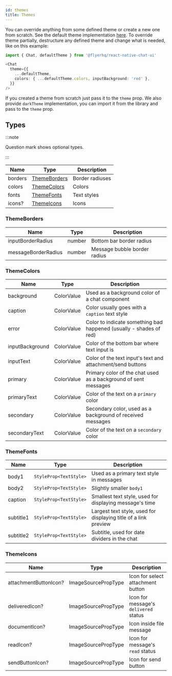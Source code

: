 ```yaml
---
id: themes
title: Themes
---
```


You can override anything from some defined theme or create a new one from scratch. See the default theme implementation [here](https://github.com/flyerhq/react-native-chat-ui/blob/main/src/theme.ts). To override theme partially, destructure any defined theme and change what is needed, like on this example:

```ts
import { Chat, defaultTheme } from '@flyerhq/react-native-chat-ui'

<Chat
  theme={{
    ...defaultTheme,
    colors: { ...defaultTheme.colors, inputBackground: 'red' },
  }}
/>
```

If you created a theme from scratch just pass it to the `theme` prop. We also provide `darkTheme` implementation, you can import it from the library and pass to the `theme` prop.

## Types

:::note

Question mark shows optional types.

:::

| Name    | Type                          | Description     |
|---------|-------------------------------|-----------------|
| borders | [ThemeBorders](#themeborders) | Border radiuses |
| colors  | [ThemeColors](#themecolors)   | Colors          |
| fonts   | [ThemeFonts](#themefonts)     | Text styles     |
| icons?  | [ThemeIcons](#themeicons)     | Icons           |

### ThemeBorders

| Name                | Type   | Description                  |
|---------------------|--------|------------------------------|
| inputBorderRadius   | number | Bottom bar border radius     |
| messageBorderRadius | number | Message bubble border radius |

### ThemeColors

| Name            | Type       | Description                                                        |
|-----------------|------------|--------------------------------------------------------------------|
| background      | ColorValue | Used as a background color of a chat component                     |
| caption         | ColorValue | Color usually goes with a `caption` text style                     |
| error           | ColorValue | Color to indicate something bad happened (usually - shades of red) |
| inputBackground | ColorValue | Color of the bottom bar where text input is                        |
| inputText       | ColorValue | Color of the text input's text and attachment/send buttons         |
| primary         | ColorValue | Primary color of the chat used as a background of sent messages    |
| primaryText     | ColorValue | Color of the text on a `primary` color                             |
| secondary       | ColorValue | Secondary color, used as a background of received messages         |
| secondaryText   | ColorValue | Color of the text on a `secondary` color                           |

### ThemeFonts

| Name      | Type                   | Description                                                     |
|-----------|------------------------|-----------------------------------------------------------------|
| body1     | `StyleProp<TextStyle>` | Used as a primary text style in messages                        |
| body2     | `StyleProp<TextStyle>` | Slightly smaller `body1`                                        |
| caption   | `StyleProp<TextStyle>` | Smallest text style, used for displaying message's time         |
| subtitle1 | `StyleProp<TextStyle>` | Largest text style, used for displaying title of a link preview |
| subtitle2 | `StyleProp<TextStyle>` | Subtitle, used for date dividers in the chat                    |

### ThemeIcons

| Name                  | Type                | Description                           |
|-----------------------|---------------------|---------------------------------------|
| attachmentButtonIcon? | ImageSourcePropType | Icon for select attachment button     |
| deliveredIcon?        | ImageSourcePropType | Icon for message's `delivered` status |
| documentIcon?         | ImageSourcePropType | Icon inside file message              |
| readIcon?             | ImageSourcePropType | Icon for message's `read` status      |
| sendButtonIcon?       | ImageSourcePropType | Icon for send button                  |
